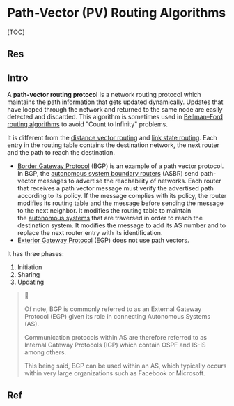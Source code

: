 # Path-Vector (PV) Routing Algorithms

[TOC]



## Res


## Intro
A **path-vector routing protocol** is a network routing protocol which maintains the path information that gets updated dynamically. Updates that have looped through the network and returned to the same node are easily detected and discarded. This algorithm is sometimes used in [Bellman–Ford routing algorithms](https://en.wikipedia.org/wiki/Bellman%E2%80%93Ford_algorithm "Bellman–Ford algorithm") to avoid "Count to Infinity" problems.

It is different from the [distance vector routing](https://en.wikipedia.org/wiki/Distance_vector_routing "Distance vector routing") and [link state routing](https://en.wikipedia.org/wiki/Link_state_routing "Link state routing"). Each entry in the routing table contains the destination network, the next router and the path to reach the destination.

- [Border Gateway Protocol](https://en.wikipedia.org/wiki/Border_Gateway_Protocol "Border Gateway Protocol") (BGP) is an example of a path vector protocol. In BGP, the [autonomous system boundary routers](https://en.wikipedia.org/wiki/Open_Shortest_Path_First#Autonomous_system_boundary_router "Open Shortest Path First") (ASBR) send path-vector messages to advertise the reachability of networks. Each router that receives a path vector message must verify the advertised path according to its policy. If the message complies with its policy, the router modifies its routing table and the message before sending the message to the next neighbor. It modifies the routing table to maintain the [autonomous systems](https://en.wikipedia.org/wiki/Autonomous_system_(Internet) "Autonomous system (Internet)") that are traversed in order to reach the destination system. It modifies the message to add its AS number and to replace the next router entry with its identification.
- [Exterior Gateway Protocol](https://en.wikipedia.org/wiki/Exterior_Gateway_Protocol "Exterior Gateway Protocol") (EGP) does not use path vectors.

It has three phases: 
1. Initiation
2. Sharing
3. Updating


> 📝 
> 
> Of note, BGP is commonly referred to as an External Gateway Protocol (EGP) given its role in connecting Autonomous Systems (AS). 
> 
> Communication protocols within AS are therefore referred to as Internal Gateway Protocols (IGP) which contain OSPF and IS-IS among others.
> 
> This being said, BGP can be used within an AS, which typically occurs within very large organizations such as Facebook or Microsoft.



## Ref
[Path-vector routing protocol | Wikipedia]: https://en.wikipedia.org/wiki/Path-vector_routing_protocol



